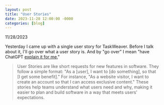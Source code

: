 ```yaml
---
layout: post
title: "User Stories"
date: 2023-11-28 12:00:00 -0000
categories: [blog]
---
```


11/28/2023

Yesterday I came up with a single user story for TaskWeaver. Before I talk about it, I'll go over what a user story is. And by "go over" I mean "have ChatGPT [explain it for me.](https://reachforthesky.github.io/task-weaver-ai/assets/blog-content/11-28-2023/User-Stories-for-Beginners.html)"

>User Stories are like short requests for new features in software. They follow a simple format: "As a [user], I want to [do something], so that [I get some benefit]." For instance, "As a website visitor, I want to create an account so that I can access exclusive content." These stories help teams understand what users need and why, making it easier to plan and build software in a way that meets users' expectations.